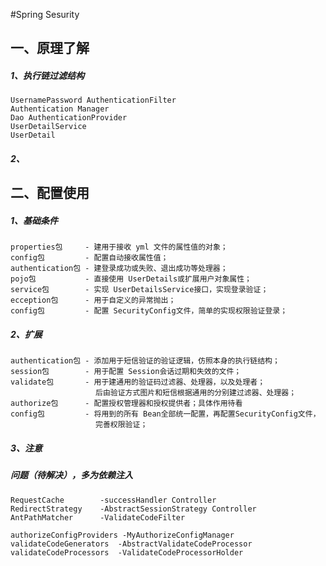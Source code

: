 
#Spring Sesurity

## 一、原理了解

##### 1、执行链过滤结构
    UsernamePassword AuthenticationFilter
    Authentication Manager
    Dao AuthenticationProvider
    UserDetailService
    UserDetail
##### 2、


## 二、配置使用

##### 1、基础条件
    properties包     - 建用于接收 yml 文件的属性值的对象；
    config包         - 配置自动接收属性值；
    authentication包 - 建登录成功或失败、退出成功等处理器；
    pojo包           - 直接使用 UserDetails或扩展用户对象属性；
    service包        - 实现 UserDetailsService接口，实现登录验证；
    ecception包      - 用于自定义的异常抛出；
    config包         - 配置 SecurityConfig文件，简单的实现权限验证登录；
##### 2、扩展
    authentication包 - 添加用于短信验证的验证逻辑，仿照本身的执行链结构；
    session包        - 用于配置 Session会话过期和失效的文件；
    validate包       - 用于建通用的验证码过滤器、处理器，以及处理者；
                       后由验证方式图片和短信根据通用的分别建过滤器、处理器；
    authorize包      - 配置授权管理器和授权提供者；具体作用待看
    config包         - 将用到的所有 Bean全部统一配置，再配置SecurityConfig文件，
                       完善权限验证；
##### 3、注意

##### 问题（待解决），多为依赖注入
    RequestCache		-successHandler Controller
    RedirectStrategy	-AbstractSessionStrategy Controller
    AntPathMatcher		-ValidateCodeFilter
    
    authorizeConfigProviders -MyAuthorizeConfigManager
    validateCodeGenerators	-AbstractValidateCodeProcessor
    validateCodeProcessors	-ValidateCodeProcessorHolder